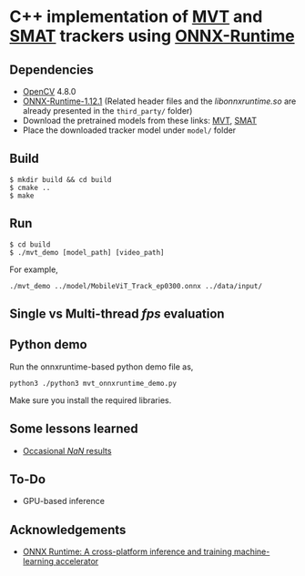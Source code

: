 # C++ implementation of [MVT](https://papers.bmvc2023.org/0800.pdf) and [SMAT](https://openaccess.thecvf.com/content/WACV2024/papers/Gopal_Separable_Self_and_Mixed_Attention_Transformers_for_Efficient_Object_Tracking_WACV_2024_paper.pdf) trackers using [ONNX-Runtime](https://github.com/microsoft/onnxruntime)

## Dependencies
* [OpenCV](https://github.com/opencv/opencv) 4.8.0
* [ONNX-Runtime-1.12.1](https://github.com/microsoft/onnxruntime) (Related header files and the *libonnxruntime.so* are already presented in the `third_party/` folder)
* Download the pretrained models from these links: [MVT](https://drive.google.com/file/d/15dI9j7UQc35pcWjD0133eRzLh0P_fRvx/view?usp=drive_link), [SMAT](https://drive.google.com/file/d/10K1dCgfnSyC-Y3ShMZymdWL1-ubDC3nl/view?usp=sharing)
* Place the downloaded tracker model under `model/` folder

## Build
```
$ mkdir build && cd build
$ cmake ..
$ make
```

## Run
```
$ cd build
$ ./mvt_demo [model_path] [video_path]
```
For example, 
```
./mvt_demo ../model/MobileViT_Track_ep0300.onnx ../data/input/
```

## Single vs Multi-thread *fps* evaluation

## Python demo
Run the onnxruntime-based python demo file as,
```
python3 ./python3 mvt_onnxruntime_demo.py
```
Make sure you install the required libraries.

## Some lessons learned
* [Occasional *NaN* results](https://github.com/microsoft/onnxruntime/issues/19851)

## To-Do
* GPU-based inference

## Acknowledgements
* [ONNX Runtime: A cross-platform inference and training machine-learning accelerator](https://github.com/microsoft/onnxruntime)
